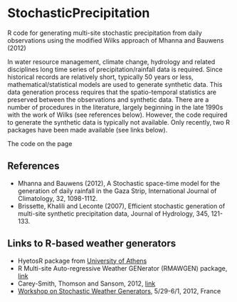 StochasticPrecipitation
=======================

R code for generating multi-site stochastic precipitation from daily observations using the modified Wilks approach of Mhanna and Bauwens (2012)

In water resource management, climate change, hydrology and related disciplines long time series of precipitation/rainfall data is required. Since historical records are relatively short, typically 50 years or less, mathematical/statistical models are used to generate synthetic data. This data generation process requires that the spatio-temporal statistics are preserved between the observations and synthetic data. There are a number of procedures in the literature, largely beginning in the late 1990s with the work of Wilks (see references below). However, the code required to generate the synthetic data is typically not available. Only recently, two R packages have been made available (see links below).

The code on the page


References
------------
* Mhanna and Bauwens (2012), A Stochastic space-time model for the generation of daily rainfall in the Gaza Strip, International Journal of Climatology, 32, 1098-1112.
* Brissette, Khalili and Leconte (2007), Efficient stochastic generation of multi-site synthetic precipitation data, Journal of Hydrology, 345, 121-133.

Links to R-based weather generators
------------
* HyetosR package from [University of Athens](http://itia.ntua.gr/en/docinfo/1200/)
* R Multi-site Auto-regressive Weather GENerator (RMAWGEN) package, [link](http://cran.r-project.org/web/packages/RMAWGEN/)
* Carey-Smith, Thomson and Sansom, 2012, [link](http://pagesperso.univ-brest.fr/~ailliot/roscoff/Carey.pdf)
* [Workshop on Stochastic Weather Generators](http://pagesperso.univ-brest.fr/~ailliot/SWGEN_workshop.html), 5/29-6/1, 2012, France

